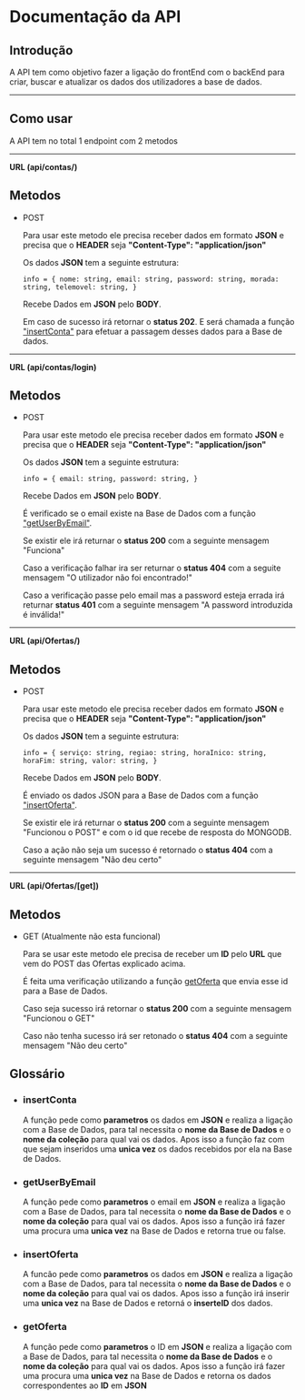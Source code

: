 # Documentação da API

## Introdução

A API tem como objetivo fazer a ligação do frontEnd com o backEnd para criar, buscar e atualizar os dados dos utilizadores a base de dados.

---
## Como usar

A API tem no total 1 endpoint com 2 metodos

---
**URL (api/contas/)**


## Metodos
- POST

    Para usar este metodo ele precisa receber dados em formato **JSON** e precisa que o **HEADER** seja **"Content-Type": "application/json"**

    Os dados **JSON** tem a seguinte estrutura:

    `info = {
        nome: string,
        email: string,
        password: string,
        morada: string,
        telemovel: string,
    }`
    
    Recebe Dados em **JSON** pelo **BODY**.
    
    Em caso de sucesso irá retornar o **status 202**. E será chamada a função ["insertConta"](###insertConta) para efetuar a passagem desses dados para a Base de dados. 

---
**URL (api/contas/login)**


## Metodos
- POST

    Para usar este metodo ele precisa receber dados em formato **JSON** e precisa que o **HEADER** seja **"Content-Type": "application/json"**

    Os dados **JSON** tem a seguinte estrutura:

    `info = {
        email: string,
        password: string,
    }`
    
    Recebe Dados em **JSON** pelo **BODY**.
    
    É verificado se o email existe na Base de Dados com a função ["getUserByEmail"](###getUserById).

    Se existir ele irá returnar o **status 200** com a seguinte mensagem "Funciona"

    Caso a verificação falhar ira ser returnar o **status 404** com a seguite mensagem "O utilizador não foi encontrado!"

    Caso a verificação passe pelo email mas a password esteja errada irá returnar **status 401** com a seguinte mensagem "A password introduzida é inválida!" 

---
**URL (api/Ofertas/)**


## Metodos
- POST

    Para usar este metodo ele precisa receber dados em formato **JSON** e precisa que o **HEADER** seja **"Content-Type": "application/json"**

    Os dados **JSON** tem a seguinte estrutura:

    `info = {
        serviço: string,
        regiao: string,
        horaInico: string,
        horaFim: string,
        valor: string,
    }`
    
    Recebe Dados em **JSON** pelo **BODY**.
    
    É enviado os dados JSON para a Base de Dados com a função ["insertOferta"](###insertOferta).

    Se existir ele irá returnar o **status 200** com a seguinte mensagem "Funcionou o POST" e com o id que recebe de resposta do MONGODB.

    Caso a ação não seja um sucesso é retornado o **status 404** com a seguinte mensagem "Não deu certo"

---
**URL (api/Ofertas/[get])**


## Metodos
- GET (Atualmente não esta funcional)

    Para se usar este metodo ele precisa de receber um **ID** pelo **URL** que vem do POST das Ofertas explicado acima.

    É feita uma verificação utilizando a função [getOferta](###getOferta) que envia esse id para a Base de Dados.

    Caso seja sucesso irá retornar o **status 200** com a seguinte mensagem "Funcionou o GET"

    Caso não tenha sucesso irá ser retonado o **status 404** com a seguinte mensagem "Não deu certo"

## Glossário

- ### insertConta

    A função pede como **parametros** os dados em **JSON** e realiza a ligação com a Base de Dados, para tal necessita o **nome da Base de Dados** e o **nome da coleção** para qual vai os dados. Apos isso a função faz com que sejam inseridos uma **unica vez** os dados recebidos por ela na Base de Dados.

- ### getUserByEmail

    A função pede como **parametros** o email em **JSON** e realiza a ligação com a Base de Dados, para tal necessita o **nome da Base de Dados** e o **nome da coleção** para qual vai os dados. Apos isso a função irá fazer uma procura uma **unica vez** na Base de Dados e retorna true ou false.

- ### insertOferta

    A funcão pede como **parametros** os dados em **JSON** e realiza a ligação com a Base de Dados, para tal necessita o **nome da Base de Dados** e o **nome da coleção** para qual vai os dados. Apos isso a função irá inserir uma **unica vez** na Base de Dados e retorná o **inserteID** dos dados.

- ### getOferta

    A função pede como **parametros** o ID em **JSON** e realiza a ligação com a Base de Dados, para tal necessita o **nome da Base de Dados** e o **nome da coleção** para qual vai os dados. Apos isso a função irá fazer uma procura uma **unica vez** na Base de Dados e retorna os dados correspondentes ao **ID** em **JSON**
